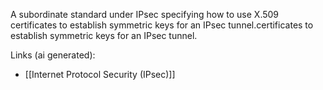 A subordinate standard under IPsec specifying how to use X.509 certificates to establish symmetric keys for an IPsec tunnel.certificates to establish symmetric keys for an IPsec tunnel.

Links (ai generated):
 - [[Internet Protocol Security (IPsec)]]
